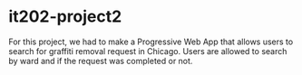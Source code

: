 # it202-project2

For this project, we had to make a Progressive Web App that allows users to search for graffiti removal request in Chicago.
Users are allowed to search by ward and if the request was completed or not.
